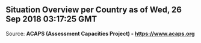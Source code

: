 ## Situation Overview per Country as of Wed, 26 Sep 2018 03:17:25 GMT

Source: **ACAPS (Assessment Capacities Project) - https://www.acaps.org**